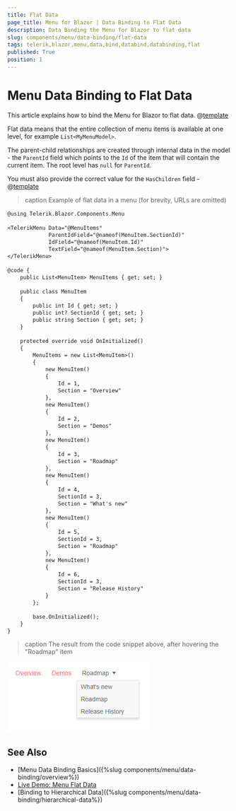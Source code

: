 ```yaml
---
title: Flat Data
page_title: Menu for Blazor | Data Binding to Flat Data
description: Data Binding the Menu for Blazor to flat data
slug: components/menu/data-binding/flat-data
tags: telerik,blazor,menu,data,bind,databind,databinding,flat
published: True
position: 1
---
```


# Menu Data Binding to Flat Data

This article explains how to bind the Menu for Blazor to flat data. 
@[template](/_contentTemplates/menu/basic-example.md#data-binding-basics-link)


Flat data means that the entire collection of menu items is available at one level, for example `List<MyMenuModel>`.

The parent-child relationships are created through internal data in the model - the `ParentId` field which points to the `Id` of the item that will contain the current item. The root level has `null` for `ParentId`.

You must also provide the correct value for the `HasChildren` field - @[template](/_contentTemplates/menu/basic-example.md#has-children-behavior-flat-data)

>caption Example of flat data in a menu (for brevity, URLs are omitted)

````CSHTML
@using Telerik.Blazor.Components.Menu

<TelerikMenu Data="@MenuItems"
             ParentIdField="@nameof(MenuItem.SectionId)"
             IdField="@nameof(MenuItem.Id)"
             TextField="@nameof(MenuItem.Section)">
</TelerikMenu>

@code {
    public List<MenuItem> MenuItems { get; set; }
    
    public class MenuItem
    {
        public int Id { get; set; }
        public int? SectionId { get; set; }
        public string Section { get; set; }
    }
    
    protected override void OnInitialized()
    {
        MenuItems = new List<MenuItem>()
        {
            new MenuItem()
            {
                Id = 1,
                Section = "Overview"
            },
            new MenuItem()
            {
                Id = 2,
                Section = "Demos"
            },
            new MenuItem()
            {
                Id = 3,
                Section = "Roadmap"
            },
            new MenuItem()
            {
                Id = 4,
                SectionId = 3,
                Section = "What's new"
            },
            new MenuItem()
            {
                Id = 5,
                SectionId = 3,
                Section = "Roadmap"
            },
            new MenuItem()
            {
                Id = 6,
                SectionId = 3,
                Section = "Release History"
            }
        };

        base.OnInitialized();
    }
}
````

>caption The result from the code snippet above, after hovering the "Roadmap" item

![](images/menu-flat-data-overview.png)


## See Also

  * [Menu Data Binding Basics]({%slug components/menu/data-binding/overview%})
  * [Live Demo: Menu Flat Data](https://demos.telerik.com/blazor-ui/menu/flat-data)
  * [Binding to Hierarchical Data]({%slug components/menu/data-binding/hierarchical-data%})

